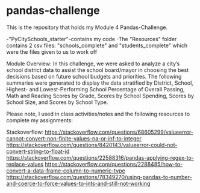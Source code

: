 # pandas-challenge

This is the repository that holds my Module 4 Pandas-Challenge.

-"PyCitySchools_starter"-contains my code
-The "Resources" folder contains 2 csv files: "schools_complete" and "students_complete" which were the files given to us to work off

Module Overview: In this challenge, we were asked to analyze a city’s school district data to assist the school board/mayor in choosing the best decisions based on future school budgets and priorities. The following summaries were generated to display the data stratified by District, School, Highest- and Lowest-Performing School Percentage of Overall Passing, Math and Reading Scores by Grade, Scores by School Spending, Scores by School Size, and Scores by School Type.

Please note, I used in class activities/notes and the following resources to complete my assignments:

Stackoverflow: https://stackoverflow.com/questions/68605299/valueerror-cannot-convert-non-finite-values-na-or-inf-to-integer
https://stackoverflow.com/questions/8420143/valueerror-could-not-convert-string-to-float-id
https://stackoverflow.com/questions/22588316/pandas-applying-regex-to-replace-values
https://stackoverflow.com/questions/2288485/how-to-convert-a-data-frame-column-to-numeric-type
https://stackoverflow.com/questions/78349270/using-pandas-to-number-and-coerce-to-force-values-to-ints-and-still-not-working






